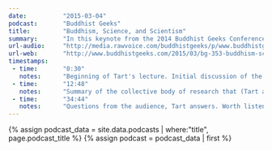 ```yaml
---
date:          "2015-03-04"
podcast:       "Buddhist Geeks"
title:         "Buddhism, Science, and Scientism"
summary:       "In this keynote from the 2014 Buddhist Geeks Conference, Dr. Charles T. Tart addresses the convergence of spirituality, science, and scientism. Out of the gate, he covers some important differences between science and scientism -- and how a blind adherence to the latter can in fact hurt our collective ability to grow and adapt going forward. He also summarizes the collective body of research that supports the serious consideration of various paranormal topics: ESP, remote viewing, reincarnation, out of body & near death experiences, and so on. An insightful lecture, given Tart's very level-headed approach to potentially loaded topics. Dr. Tart has been involved with research and theory in the fields of Hypnosis, Psychology, Transpersonal Psychology, Parapsychology, Consciousness and Mindfulness since 1963."
url-audio:     "http://media.rawvoice.com/buddhistgeeks/p/www.buddhistgeeks.org/audio/Episode353_Science_Scientism.mp3"
url-web:       "http://www.buddhistgeeks.com/2015/03/bg-353-buddhism-science-and-scientism/"
timestamps:
 - time:       "0:30"
   notes:      "Beginning of Tart's lecture. Initial discussion of the important difference between science and scientism."
 - time:       "12:48"
   notes:      "Summary of the collective body of research that (Tart argues) supports the serious consideration of various paranormal topics: ESP, remote viewing, reincarnation, out of body & near death experiences, and so on."
 - time:       "34:44"
   notes:      "Questions from the audience, Tart answers. Worth listening to."
---
```


{% assign podcast_data = site.data.podcasts | where:"title", page.podcast_title %}
{% assign podcast = podcast_data | first %}